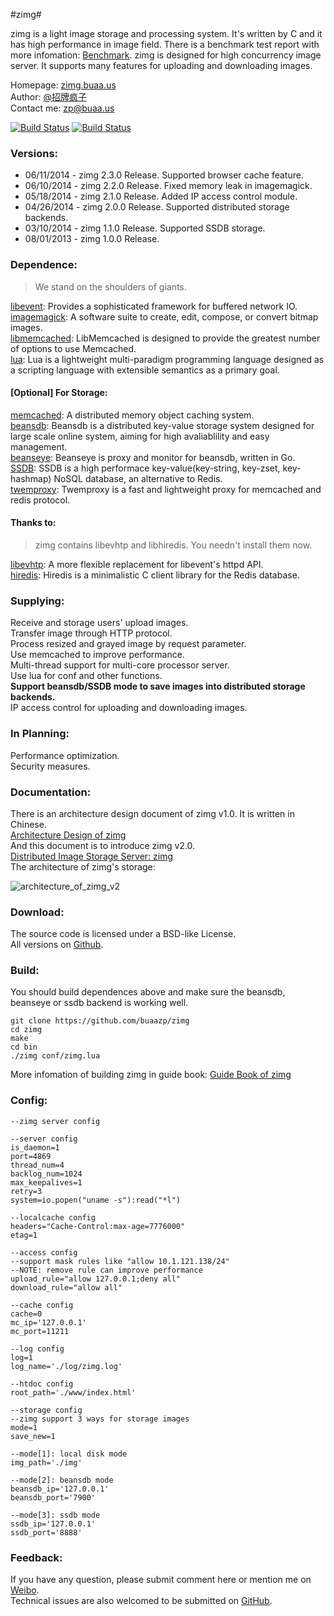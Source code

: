 #zimg#


zimg is a light image storage and processing system. It's written by C and it has high performance in image field. There is a benchmark test report with more infomation: [Benchmark](http://zimg.buaa.us/benchmark.html). zimg is designed for high concurrency image server. It supports many features for uploading and downloading images.  

Homepage: [zimg.buaa.us](http://zimg.buaa.us/)  
Author: [@招牌疯子](http://weibo.com/819880808)  
Contact me: zp@buaa.us  

[![Build Status](https://travis-ci.org/buaazp/zimg.svg?branch=master)](https://travis-ci.org/buaazp/zimg)
[![Build Status](https://drone.io/github.com/buaazp/zimg/status.png)](https://drone.io/github.com/buaazp/zimg/latest)  

### Versions:
- 06/11/2014 - zimg 2.3.0 Release. Supported browser cache feature.
- 06/10/2014 - zimg 2.2.0 Release. Fixed memory leak in imagemagick.
- 05/18/2014 - zimg 2.1.0 Release. Added IP access control module.
- 04/26/2014 - zimg 2.0.0 Release. Supported distributed storage backends.
- 03/10/2014 - zimg 1.1.0 Release. Supported SSDB storage.
- 08/01/2013 - zimg 1.0.0 Release.

### Dependence:
> We stand on the shoulders of giants.  

[libevent](https://github.com/libevent/libevent): Provides a sophisticated framework for buffered network IO.  
[imagemagick](http://www.imagemagick.org/script/magick-wand.php): A software suite to create, edit, compose, or convert bitmap images.  
[libmemcached](https://github.com/trondn/libmemcached): LibMemcached is designed to provide the greatest number of options to use Memcached.  
[lua](http://www.lua.org/): Lua is a lightweight multi-paradigm programming language designed as a scripting language with extensible semantics as a primary goal.  
#### [Optional] For Storage:  
[memcached](https://github.com/memcached/memcached): A distributed memory object caching system.  
[beansdb](https://github.com/douban/beansdb): Beansdb is a distributed key-value storage system designed for large scale online system, aiming for high avaliablility and easy management.  
[beanseye](https://github.com/douban/beanseye): Beanseye is proxy and monitor for beansdb, written in Go.  
[SSDB](https://github.com/ideawu/ssdb): SSDB is a high performace key-value(key-string, key-zset, key-hashmap) NoSQL database, an alternative to Redis.  
[twemproxy](https://github.com/twitter/twemproxy): Twemproxy is a fast and lightweight proxy for memcached and redis protocol.  

#### Thanks to:  
> zimg contains libevhtp and libhiredis. You needn't install them now.

[libevhtp](https://github.com/ellzey/libevhtp): A more flexible replacement for libevent's httpd API.  
[hiredis](https://github.com/redis/hiredis): Hiredis is a minimalistic C client library for the Redis database.  

### Supplying:
Receive and storage users' upload images.  
Transfer image through HTTP protocol.  
Process resized and grayed image by request parameter.  
Use memcached to improve performance.  
Multi-thread support for multi-core processor server.  
Use lua for conf and other functions.  
**Support beansdb/SSDB mode to save images into distributed storage backends.**  
IP access control for uploading and downloading images.  

### In Planning:
Performance optimization.  
Security measures.  

### Documentation:
There is an architecture design document of zimg v1.0. It is written in Chinese.  
[Architecture Design of zimg](http://zimg.buaa.us/arch_design.html)  
And this document is to introduce zimg v2.0.  
[Distributed Image Storage Server: zimg](http://blog.buaa.us/?p=215)  
The architecture of zimg's storage:  

![architecture_of_zimg_v2](http://ww2.sinaimg.cn/large/4c422e03gw1efpmngazc0j21ik1e6dnk.jpg)

### Download:
The source code is licensed under a BSD-like License.  
All versions on [Github](https://github.com/buaazp/zimg).  

### Build:

You should build dependences above and make sure the beansdb, beanseye or ssdb backend is working well.   
 
````
git clone https://github.com/buaazp/zimg
cd zimg   
make  
cd bin  
./zimg conf/zimg.lua
````

More infomation of building zimg in guide book:
[Guide Book of zimg](http://zimg.buaa.us/guidebook.html)  

### Config:

````
--zimg server config

--server config
is_daemon=1
port=4869
thread_num=4
backlog_num=1024
max_keepalives=1
retry=3
system=io.popen("uname -s"):read("*l")

--localcache config
headers="Cache-Control:max-age=7776000"
etag=1

--access config
--support mask rules like "allow 10.1.121.138/24"
--NOTE: remove rule can improve performance
upload_rule="allow 127.0.0.1;deny all"
download_rule="allow all"

--cache config
cache=0
mc_ip='127.0.0.1'
mc_port=11211

--log config
log=1
log_name='./log/zimg.log'

--htdoc config
root_path='./www/index.html'

--storage config
--zimg support 3 ways for storage images
mode=1
save_new=1

--mode[1]: local disk mode
img_path='./img'

--mode[2]: beansdb mode
beansdb_ip='127.0.0.1'
beansdb_port='7900'

--mode[3]: ssdb mode
ssdb_ip='127.0.0.1'
ssdb_port='8888'

````

### Feedback:
If you have any question, please submit comment here or mention me on [Weibo](http://weibo.com/819880808).  
Technical issues are also welcomed to be submitted on [GitHub](https://github.com/buaazp/zimg/issues).


